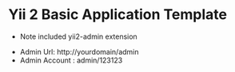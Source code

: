 Yii 2 Basic Application Template
================================

* Note included yii2-admin extension
- Admin Url: http://yourdomain/admin
- Admin Account : admin/123123
